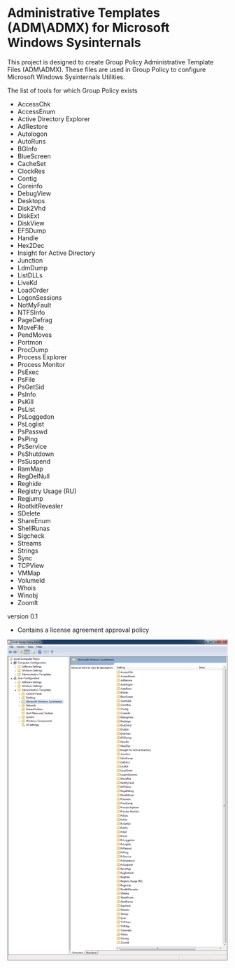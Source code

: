 # Administrative Templates (ADM\ADMX) for Microsoft Windows Sysinternals
This project is designed to create Group Policy Administrative Template Files (ADM\ADMX). These files are used in Group Policy to configure Microsoft Windows Sysinternals Utilities.


The list of tools for which Group Policy exists
- AccessChk
- AccessEnum
- Active Directory Explorer
- AdRestore
- Autologon
- AutoRuns
- BGInfo
- BlueScreen
- CacheSet
- ClockRes
- Contig
- Coreinfo
- DebugView
- Desktops
- Disk2Vhd
- DiskExt
- DiskView
- EFSDump
- Handle
- Hex2Dec
- Insight for Active Directory
- Junction
- LdmDump
- ListDLLs
- LiveKd
- LoadOrder
- LogonSessions
- NotMyFault
- NTFSInfo
- PageDefrag
- MoveFile
- PendMoves
- Portmon
- ProcDump
- Process Explorer
- Process Monitor
- PsExec
- PsFile
- PsGetSid
- PsInfo
- PsKill
- PsList
- PsLoggedon
- PsLoglist
- PsPasswd
- PsPing
- PsService
- PsShutdown
- PsSuspend
- RamMap
- RegDelNull
- Reghide
- Registry Usage (RU)
- Regjump
- RootkitRevealer
- SDelete
- ShareEnum
- ShellRunas
- Sigcheck
- Streams
- Strings
- Sync
- TCPView
- VMMap
- VolumeId
- Whois
- Winobj
- ZoomIt

version 0.1
- Contains a license agreement approval policy

![](/ADMX%20Microsoft%20Windows%20Sysinternals.png)
